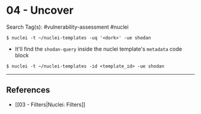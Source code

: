 # 04 - Uncover

Search Tag(s): #vulnerability-assessment #nuclei

`$ nuclei -t ~/nuclei-templates -uq '<dork>' -ue shodan`

- It'll find the `shodan-query` inside the nuclei template's `metadata` code block

`$ nuclei -t ~/nuclei-templates -id <template_id> -ue shodan`

---
## References

- [[03 - Filters|Nuclei: Filters]]